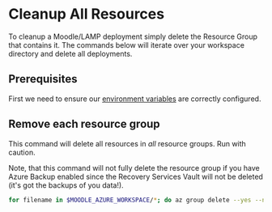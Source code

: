 # Cleanup All Resources

To cleanup a Moodle/LAMP deployment simply delete the Resource Group that
contains it. The commands below will iterate over your workspace
directory and delete all deployments.

## Prerequisites

First we need to ensure our [environment variables](./Environment-Variables.md) are correctly configured.

## Remove each resource group

This command will delete all resources in *all* resource groups. Run
with caution.

Note, that this command will not fully delete the resource group if
you have Azure Backup enabled since the Recovery Services Vault will
not be deleted (it's got the backups of you data!).

``` bash
for filename in $MOODLE_AZURE_WORKSPACE/*; do az group delete --yes --name $(basename $filename) --no-wait; done
```
